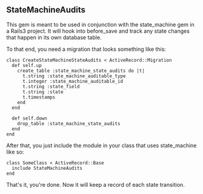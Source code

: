 ## StateMachineAudits
This gem is meant to be used in conjunction with the state_machine gem in a Rails3 project.  It will hook into before_save and track any state changes that happen in its own database table.

To that end, you need a migration that looks something like this:

    class CreateStateMachineStateAudits < ActiveRecord::Migration
      def self.up
        create_table :state_machine_state_audits do |t|
          t.string :state_machine_auditable_type
          t.integer :state_machine_auditable_id
          t.string :state_field
          t.string :state
          t.timestamps
        end
      end

      def self.down
        drop_table :state_machine_state_audits
      end
    end

After that, you just include the module in your class that uses state_machine like so:

    class SomeClass < ActiveRecord::Base
      include StateMachineAudits
    end

That's it, you're done.  Now it will keep a record of each state transition.
